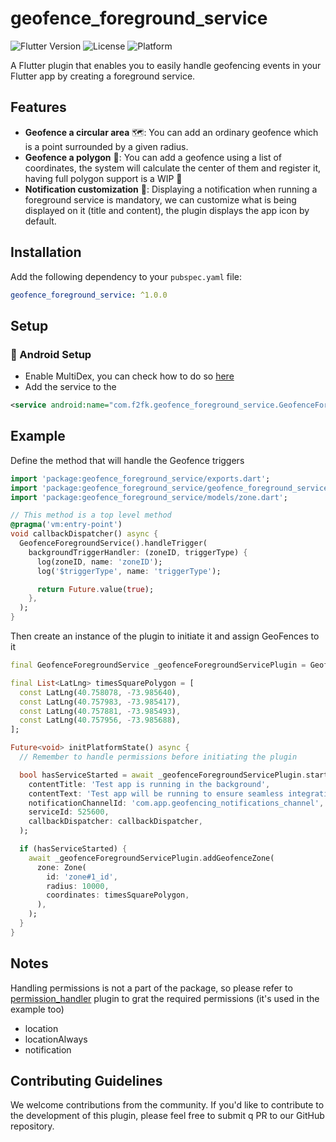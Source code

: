 # geofence_foreground_service

![Flutter Version](https://img.shields.io/badge/flutter-%3E%3D3.3.0-blue.svg)
![License](https://img.shields.io/badge/license-Apache%202.0-blue.svg)
![Platform](https://img.shields.io/badge/platform-android-lightgrey.svg)

A Flutter plugin that enables you to easily handle geofencing events in your Flutter app by creating a foreground service.

## Features

- **Geofence a circular area** 🗺️: You can add an ordinary geofence which is a point surrounded by a given radius.
- **Geofence a polygon** 🤯: You can add a geofence using a list of coordinates, the system will calculate the center of them and register it, having full polygon support is a WIP 🚧
- **Notification customization** 🔔: Displaying a notification when running a foreground service is mandatory, we can customize what is being displayed on it (title and content), the plugin displays the app icon by default.

## Installation

Add the following dependency to your `pubspec.yaml` file:

```yaml
geofence_foreground_service: ^1.0.0
```

## Setup

### 🔧 Android Setup

- Enable MultiDex, you can check how to do so [here](https://docs.flutter.dev/deployment/android#enabling-multidex-support)
- Add the service to the 

```xml
<service android:name="com.f2fk.geofence_foreground_service.GeofenceForegroundService" />
```

## Example

Define the method that will handle the Geofence triggers
```dart
import 'package:geofence_foreground_service/exports.dart';
import 'package:geofence_foreground_service/geofence_foreground_service.dart';
import 'package:geofence_foreground_service/models/zone.dart';

// This method is a top level method
@pragma('vm:entry-point')
void callbackDispatcher() async {
  GeofenceForegroundService().handleTrigger(
    backgroundTriggerHandler: (zoneID, triggerType) {
      log(zoneID, name: 'zoneID');
      log('$triggerType', name: 'triggerType');

      return Future.value(true);
    },
  );
}
```

Then create an instance of the plugin to initiate it and assign GeoFences to it
```dart
final GeofenceForegroundService _geofenceForegroundServicePlugin = GeofenceForegroundService();

final List<LatLng> timesSquarePolygon = [
  const LatLng(40.758078, -73.985640),
  const LatLng(40.757983, -73.985417),
  const LatLng(40.757881, -73.985493),
  const LatLng(40.757956, -73.985688),
];

Future<void> initPlatformState() async {
  // Remember to handle permissions before initiating the plugin

  bool hasServiceStarted = await _geofenceForegroundServicePlugin.startGeofencingService(
    contentTitle: 'Test app is running in the background',
    contentText: 'Test app will be running to ensure seamless integration with ops team',
    notificationChannelId: 'com.app.geofencing_notifications_channel',
    serviceId: 525600,
    callbackDispatcher: callbackDispatcher,
  );

  if (hasServiceStarted) {
    await _geofenceForegroundServicePlugin.addGeofenceZone(
      zone: Zone(
        id: 'zone#1_id',
        radius: 10000,
        coordinates: timesSquarePolygon,
      ),
    );
  }
}
```

## Notes

Handling permissions is not a part of the package, so please refer to [permission_handler](https://pub.dev/packages/permission_handler) plugin to grat the required permissions (it's used in the example too)
- location
- locationAlways
- notification

## Contributing Guidelines
We welcome contributions from the community. If you'd like to contribute to the development of this plugin, please feel free to submit q PR to our GitHub repository.